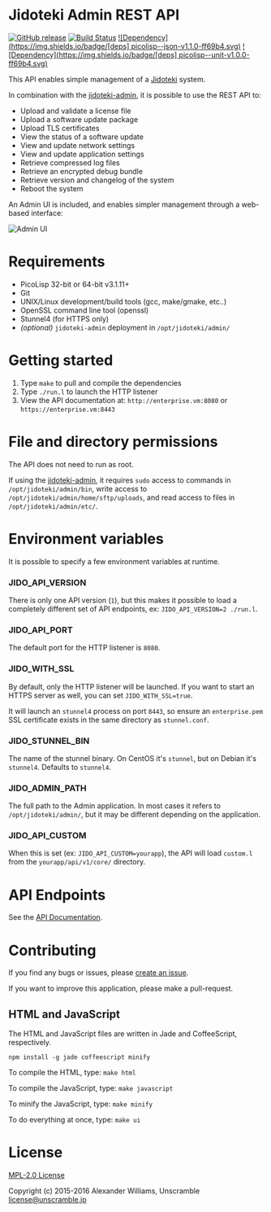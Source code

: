 # Jidoteki Admin REST API

[![GitHub release](https://img.shields.io/github/release/unscramble/jidoteki-admin-api.svg)](https://github.com/unscramble/jidoteki-admin-api) [![Build Status](https://travis-ci.org/unscramble/jidoteki-admin-api.svg?branch=master)](https://travis-ci.org/unscramble/jidoteki-admin-api) [![Dependency](https://img.shields.io/badge/[deps] picolisp--json-v1.1.0-ff69b4.svg)](https://github.com/aw/picolisp-json) [![Dependency](https://img.shields.io/badge/[deps] picolisp--unit-v1.0.0-ff69b4.svg)](https://github.com/aw/picolisp-unit.git)

This API enables simple management of a [Jidoteki](https://jidoteki.com) system.

In combination with the [jidoteki-admin](https://github.com/unscramble/jidoteki-admin), it is possible to use the REST API to:

  * Upload and validate a license file
  * Upload a software update package
  * Upload TLS certificates
  * View the status of a software update
  * View and update network settings
  * View and update application settings
  * Retrieve compressed log files
  * Retrieve an encrypted debug bundle
  * Retrieve version and changelog of the system
  * Reboot the system

An Admin UI is included, and enables simpler management through a web-based interface:

![Admin UI](https://cloud.githubusercontent.com/assets/153401/19772513/044ed2f0-9c56-11e6-90d5-cb235dc088ef.gif)

# Requirements

  * PicoLisp 32-bit or 64-bit v3.1.11+
  * Git
  * UNIX/Linux development/build tools (gcc, make/gmake, etc..)
  * OpenSSL command line tool (openssl)
  * Stunnel4 (for HTTPS only)
  * _(optional)_ `jidoteki-admin` deployment in `/opt/jidoteki/admin/`

# Getting started

  1. Type `make` to pull and compile the dependencies
  2. Type `./run.l` to launch the HTTP listener
  3. View the API documentation at: `http://enterprise.vm:8080` or `https://enterprise.vm:8443`

# File and directory permissions

The API does not need to run as root.

If using the [jidoteki-admin](https://github.com/unscramble/jidoteki-admin), it requires `sudo` access to commands in `/opt/jidoteki/admin/bin`, write access to `/opt/jidoteki/admin/home/sftp/uploads`, and read access to files in `/opt/jidoteki/admin/etc/`.

# Environment variables

It is possible to specify a few environment variables at runtime.

### JIDO_API_VERSION

There is only one API version (`1`), but this makes it possible to load a completely different set of API endpoints, ex: `JIDO_API_VERSION=2 ./run.l`.

### JIDO_API_PORT

The default port for the HTTP listener is `8080`.

### JIDO_WITH_SSL

By default, only the HTTP listener will be launched. If you want to start an HTTPS server as well, you can set `JIDO_WITH_SSL=true`.

It will launch an `stunnel4` process on port `8443`, so ensure an `enterprise.pem` SSL certificate exists in the same directory as `stunnel.conf`.

### JIDO_STUNNEL_BIN

The name of the stunnel binary. On CentOS it's `stunnel`, but on Debian it's `stunnel4`. Defaults to `stunnel4`.

### JIDO_ADMIN_PATH

The full path to the Admin application. In most cases it refers to `/opt/jidoteki/admin/`, but it may be different depending on the application.

### JIDO_API_CUSTOM

When this is set (ex: `JIDO_API_CUSTOM=yourapp`), the API will load `custom.l` from the `yourapp/api/v1/core/` directory.

# API Endpoints

See the [API Documentation](docs/API.md).

# Contributing

If you find any bugs or issues, please [create an issue](https://github.com/unscramble/jidoteki-admin-api/issues/new).

If you want to improve this application, please make a pull-request.

## HTML and JavaScript

The HTML and JavaScript files are written in Jade and CoffeeScript, respectively.

`npm install -g jade coffeescript minify`

To compile the HTML, type: `make html`

To compile the JavaScript, type: `make javascript`

To minify the JavaScript, type: `make minify`

To do everything at once, type: `make ui`

# License

[MPL-2.0 License](LICENSE)

Copyright (c) 2015-2016 Alexander Williams, Unscramble <license@unscramble.jp>
